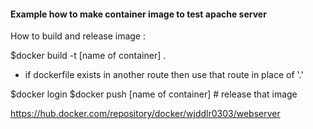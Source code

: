 #### Example how to make container image to test apache server


How to build and release image :

$docker build -t [name of container] .

- if dockerfile exists in another route then use that route in place of '.'

$docker login
$docker push [name of container] # release that image

https://hub.docker.com/repository/docker/wjddlr0303/webserver
